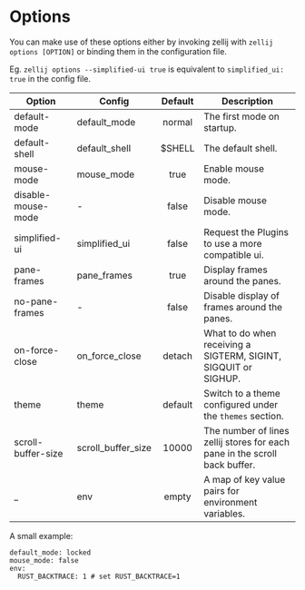 # Options

You can make use of these options either by invoking zellij with
`zellij options [OPTION]` or binding them in the configuration file.

Eg. `zellij options --simplified-ui true` is equivalent to `simplified_ui: true` in the config file.

|Option         | Config            |      Default   | Description
|---------------|-------------------|:--------------:|------------|
| default-mode  | default_mode      | normal         | The first mode on startup. |
| default-shell | default_shell     | $SHELL         | The default shell.         |
| mouse-mode | mouse_mode     | true         | Enable mouse mode.         |
| disable-mouse-mode | -     | false         | Disable mouse mode.         |
| simplified-ui | simplified_ui     | false          | Request the Plugins to use a more compatible ui.  |
| pane-frames | pane_frames   | true          | Display frames around the panes. |
| no-pane-frames | -   | false          | Disable display of frames around the panes. |
| on-force-close| on_force_close    | detach         | What to do when receiving a SIGTERM, SIGINT, SIGQUIT or SIGHUP.|
| theme         | theme             | default        | Switch to a theme configured under the `themes` section.  |
| scroll-buffer-size| scroll_buffer_size | 10000 | The number of lines zellij stores for each pane in the scroll back buffer.|
| _ | env | empty | A map of key value pairs for environment variables. |



A small example:
```
default_mode: locked
mouse_mode: false
env:
  RUST_BACKTRACE: 1 # set RUST_BACKTRACE=1
```
